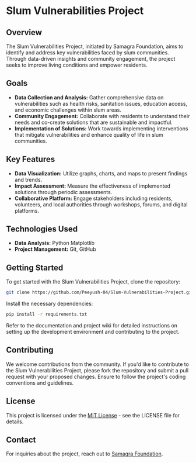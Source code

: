 # Slum Vulnerabilities Project

## Overview
The Slum Vulnerabilities Project, initiated by Samagra Foundation, aims to identify and address key vulnerabilities faced by slum communities. Through data-driven insights and community engagement, the project seeks to improve living conditions and empower residents.

## Goals
- **Data Collection and Analysis:** Gather comprehensive data on vulnerabilities such as health risks, sanitation issues, education access, and economic challenges within slum areas.
- **Community Engagement:** Collaborate with residents to understand their needs and co-create solutions that are sustainable and impactful.
- **Implementation of Solutions:** Work towards implementing interventions that mitigate vulnerabilities and enhance quality of life in slum communities.

## Key Features
- **Data Visualization:** Utilize graphs, charts, and maps to present findings and trends.
- **Impact Assessment:** Measure the effectiveness of implemented solutions through periodic assessments.
- **Collaborative Platform:** Engage stakeholders including residents, volunteers, and local authorities through workshops, forums, and digital platforms.

## Technologies Used
- **Data Analysis:** Python Matplotlib
- **Project Management:** Git, GitHub

## Getting Started
To get started with the Slum Vulnerabilities Project, clone the repository:

```bash
git clone https://github.com/Peeyush-04/Slum-Vulnerabilities-Project.git
```

Install the necessary dependencies:

```bash
pip install -r requirements.txt
```

Refer to the documentation and project wiki for detailed instructions on setting up the development environment and contributing to the project.

## Contributing
We welcome contributions from the community. If you'd like to contribute to the Slum Vulnerabilities Project, please fork the repository and submit a pull request with your proposed changes. Ensure to follow the project's coding conventions and guidelines.

## License
This project is licensed under the [MIT License](https://opensource.org/licenses/MIT) - see the LICENSE file for details.

## Contact
For inquiries about the project, reach out to [Samagra Foundation](https://www.samagra.foundation/contact).
